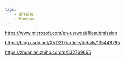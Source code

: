 ```yaml
---
tags:
    - 操作系统
    - Windows
---
```


https://www.microsoft.com/en-us/wdsi/filesubmission 

https://blog.csdn.net/XVD217/article/details/135446785

https://zhuanlan.zhihu.com/p/532769665